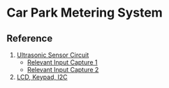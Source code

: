 # Car Park Metering System

## Reference
1. [Ultrasonic Sensor Circuit](https://electrosome.com/hc-sr04-ultrasonic-sensor-pic/)
    * [Relevant Input Capture 1](http://www.microchip.com/forums/m517228.aspx)
    * [Relevant Input Capture 2](http://www.microchip.com/forums/m496415.aspx)
2. [LCD, Keypad, I2C](https://github.com/iamRusty/coe115_dumps)